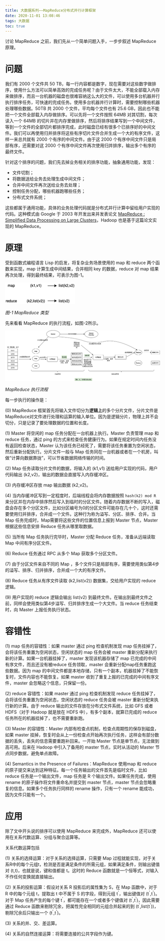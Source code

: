 ```yaml
---
title: 大数据系列——MapReduce分布式并行计算框架
date: 2020-11-01 13:08:46
tags: 大数据
toc: true
---
```


讨论 MapReduce 之前，我们先从一个简单问题入手，一步步叙述 MapReduce 原理。

# 问题

我们有 2000 个文件共 50 TB，每一行内容都是数字，现在需要对这些数字做排序，使用什么方法可以简单高效的完成任务呢？由于文件太大，不能全部载入内存来做排序，而且一台机器的磁盘也很难容纳这么大的文件，可以使用多台机器并行执行排序任务，可快速的完成任务。使用多台机器并行计算时，需要控制哪些机器处理哪些数据。50TB 共 2000 个文件，平均每个文件也有 25.6 GB，因此也不能把一个文件全部载入内存做排序。可以先将一个文件按照 64MB 对其切割，每次读入一个 64MB 的切片并在内存里做排序，然后将排序结果写到一个中间文件，等到一个文件的全部切片都排序完成，此时磁盘已经有很多个已排序好的中间文件。我们可以再使用归并排序将这些有序切片文件合并生成一个大的有序文件，这样一来总共就有 2000 个有序的中间文件。由于这 2000 个有序中间文件只是局部有序，还需要对这 2000 个有序中间文件再次使用归并排序，输出多个有序的最终文件。

针对这个排序的问题，我们先去掉业务相关的排序功能，抽象通用功能，发现：

* 文件切割；
* 将数据送给业务去处理生成中间文件；
* 合并中间文件再次送给业务去处理；
* 控制任务分配，哪些机器跑哪些任务；
* 分布式文件系统；

这些都属于通用功能，具体的业务处理代码就是分布式并行计算中留给用户实现的代码。这种模式由 Google 于 2003 年开发出来并发表论文 [MapReduce : Simplified Data Processing on Large Clusters](https://static.googleusercontent.com/media/research.google.com/zh-CN//archive/mapreduce-osdi04.pdf)，Hadoop 也是基于这篇论文实现的 MapReduce。

# 原理

受到函数式编程语言 Lisp 的启发，将复杂业务场景使用的 map 和 reduce 两个函数来实现，map 计算生成中间结果，合并相同 key 的数据，reduce 对 map 结果再次处理，得到最终结果，可表示为图-1。

![MapReduce类型](/images/mapreduce_types.png "MapReduce类型")

*图-1 MapReduce 类型*

先来看看 MapReduce 的执行流程，如图-2所示。

![MapReduce执行流程](/images/mapreduce_execution_diagram.png "MapReduce执行流程")

*MapReduce 执行流程*

每一步执行的操作是：

(0) MapReduce 框架首先将输入文件切分为**逻辑上**的多个分片文件，分片文件是MapReduce对文件进行处理和运算的输入单位。因为是逻辑分片，物理上并不会切分，只是记录了要处理数据的位置和长度。

(1) Master 将空闲的 map 任务分配在一台机器上执行。Master 负责管理 map 和 reduce 任务，通过 ping 的方式来检查任务健康行为。如果在规定时间内任务没有返回检查状态，Master 认为该任务已经死了，需要将该任务重置为空闲状态，然后重新分配执行。分片文件一般与 Map 任务同在一台机器或者在一个机房，叫做“计算向数据靠拢”，可以节省数据网络传输的时间。

(2) Map 任务读取分片文件的数据，将输入的 (k1,v1) 送给用户实现的代码，用户代码输出 (k2,v2)，输出的数据会直接写入内存缓冲区。

(3) 内存缓冲区存放 map 输出数据 (k2,v2)。

(4) 当内存缓冲区写到一定程度时，后端线程会将内存数据按照 `hash(k2) mod R ` 来分区并在内存中排序然后写入到临时的分区文件。随着内存数据不断的写入，磁盘会存在多个分区文件，比如分区编号为0的分区文件可能存在几十个，这时还需要使用归并排序，合并成一个文件。这种行为称为溢写、分区、排序、合并。当 Map 任务完成时，Map需要将这些文件的位置信息上报到 Master 节点，Master 根据这些信息安排 Reduce 任务从哪里取数据。

(5) 当所有 Map 任务执行完毕时，Master 分配 Reduce 任务，准备从远端读取 Map 中间有序分区文件。

(6) Reduce 任务通过 RPC 从多个 Map 获取多个分区文件。

(7) 由于分区文件来自不同的 Map ，多个文件只是局部有序，需要使用类似第4步的溢写、排序、归并排序，合并成一个大的有序文件。

(8) Reduce 任务从有序文件读取 (k2,list(v2)) 数据集，交给用户实现的 reduce 逻辑。

(9) 用户实现的 reduce 逻辑会输出 list(v2) 到最终文件。在输出到最终文件之前，同样会使用类似第4步溢写、归并排序生成一个大文件。当 reduce 任务结束时，向 Master 上报任务执行状态。

# 容错性

(1) map 任务的容错性：如果 master 通过 ping 检查机制发现 map 任务挂掉了，会将该任务重置为空闲状态，空闲状态的 map 任务会被 master 重新分配来执行新的计算。如果一台机器挂掉了，master 发现该机器存储了 map 已完成的中间有序文件，而且还没有被reduce 任务领取，master 会重新分配map任务重跑这些数据。因为 map 的中间文件都是本地存储，只有一个副本，机器挂掉了不能恢复时，文件内容也不能恢复。如果 master 收到了重复上报的已完成的中间有序文件，master 会忽略这个信息，只保留一份。

(2) reduce 容错性：如果 master 通过 ping 检查机制发现 reduce 任务挂掉了，会将该任务重置为空闲状态，空闲状态的 reduce 任务会被 master 重新分配来执行新的计算。由于 reduce 输出的文件存放在分布式文件系统，比如 GFS 或者 HDFS（对于 Hadoop 就是放在 HDFS 中），有多个副本，就算已完成的 reduce 任务所在的机器挂掉了，也不需要重新跑。

(3) Master 的容错性：Master 内部有检查点机制，检查点周期性的保存到磁盘，如果 master 挂掉，恢复时会从上一份检查点开始再次执行任务，这样会有部分数据的丢失，丢失的信息需要重跑补回来。一开始 Master 节点是单节点，无法做到高可用。后来在 Hadoop 中引入了备用的 master 节点，实时从活动的 Master 节点同步数据，避免单点故障。

(4) Semantics in the Presence of Failures：MapReduce 使用map 和 reduce 的原子提交来达到这种特征。每一个任务输出的文件首先是临时文件，比如 reduce 任务是一个输出文件，map 任务是 R 个输出文件。如果任务完成，使用 rename 的原子操作将文件重命名并提交到 master 节点，master 节点会忽略重复的信息。如果多个任务执行同样的 rename 操作，只有一个 rename 能成功，因为文件只能有一个。

# 应用

除了文中开头说的排序可以使用 MapReduce 来完成外，MapReduce 还可以使用在关系代数运算、分组与聚合运算等。

关系代数运算包括

(1) 关系的选择运算：对于关系的选择运算，只需要 Map 过程就能实现，对于关系R中的每个元组t，检测是否是满足条件的所需元组，如果满足条件，则输出键值对 (t,t)，也就是说，键和值都是 t。这时的 Reduce 函数就是一个恒等式，对输入不作任何变换就直接输出。

(2) 关系的投影运算：假设对关系 R 投影后的属性集为 S，在 Map 函数中，对于 R 中的每个元组 t，提取出 t 中不属于 S 的字段，得到元组 t<sup>'</sup>，输出键值对 (t<sup>'</sup>,t<sup>'</sup>)。对于 Map 任务产生的每个键 t<sup>'</sup>，都可能存在一个或者多个键值对 (t<sup>'</sup>,t<sup>'</sup>)，因此需要通过 Reduce 函数来剔除冗余，把属性完全相同的元组合并起来的到 (t<sup>'</sup>,list(t<sup>'</sup>))，剔除冗余后只输出一个 (t<sup>'</sup>,t<sup>'</sup>)。

(3) 关系的并、交、差运算。

(4) 关系的自然连接运算：将需要连接的公共字段作为键。



